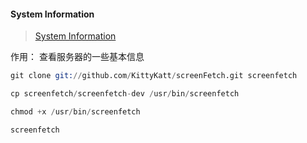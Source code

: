 #### System Information
 > [System Information](https://tanmaync.wordpress.com/2017/10/02/install-screenfetch-centos7-rhel7/)

作用： 查看服务器的一些基本信息

 ```s
 git clone git://github.com/KittyKatt/screenFetch.git screenfetch

 cp screenfetch/screenfetch-dev /usr/bin/screenfetch

 chmod +x /usr/bin/screenfetch

 screenfetch
 ```